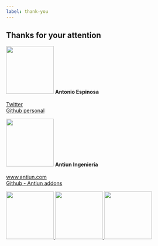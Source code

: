 ```yaml
---
label: thank-you
---
```

## Thanks for your attention

<p class="clearfix">
    <img class="image-left" style="height: 130px;" src="{{ site.baseurl }}images/antonio-espinosa-avatar.jpg">
    <strong>Antonio Espinosa</strong><br><br>
    <a href="https://www.twitter.com/antespi">Twitter</a><br>
    <a href="https://github.com/antespi">Github personal</a>
</p>

<p class="clearfix">
    <img class="image-left" style="height: 130px;" src="{{ site.baseurl }}images/antiun-logo.jpg">
    <strong>Antiun Ingeniería</strong><br><br>
    <a href="http://www.antiun.com">www.antiun.com</a><br>
    <a href="https://github.com/Antiun">Github - Antiun addons</a>
</p>

<p class="clearfix">
    <a href="http://imakewebthings.com/deck.js/">
        <img class="image-left" style="height: 130px;" src="{{ site.baseurl }}images/deck-js-logo.jpg">
    </a>
    <a href="http://jekyllrb.com/">
        <img class="image-left" style="height: 130px;" src="{{ site.baseurl }}images/jekyll-logo.png">
    </a>
    <a href="https://github.com/Antiun/odoo-reverse-proxy-howto">
        <img class="image-left" style="height: 130px;" src="{{ site.baseurl }}images/github-logo.jpg">
    </a>
</p>

